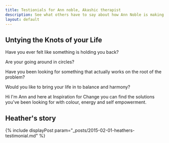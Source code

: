 ```yaml
---
title: Testionials for Ann noble, Akashic therapist
description: See what others have to say about how Ann Noble is making a differance in their lives. 
layout: default
---
```


## Untying the Knots of your Life

Have you ever felt like something is holding you back?

Are your going around in circles?

Have you been looking for something that actually works on the root of the problem?

Would you like to bring your life in to balance and harmony?

Hi I'm Ann and here at Inspiration for Change you can find the solutions you've been looking for with colour, energy and self empowerment.

## Heather's story

{% include displayPost param="_posts/2015-02-01-heathers-testimonial.md" %}
